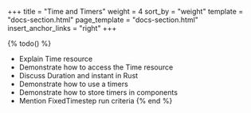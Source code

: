 +++
title = "Time and Timers"
weight = 4
sort_by = "weight"
template = "docs-section.html"
page_template = "docs-section.html"
insert_anchor_links = "right"
+++

{% todo() %}

* Explain Time resource
* Demonstrate how to access the Time resource
* Discuss Duration and instant in Rust
* Demonstrate how to use a timers
* Demonstrate how to store timers in components
* Mention FixedTimestep run criteria
{% end %}
